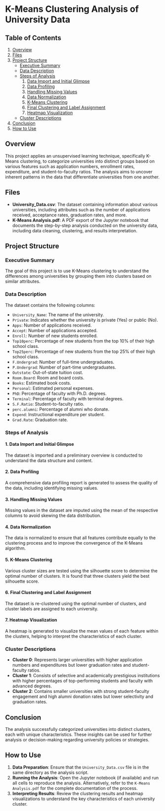 # K-Means Clustering Analysis of University Data

## Table of Contents
1. [Overview](#overview)
2. [Files](#files)
3. [Project Structure](#project-structure)
   - [Executive Summary](#executive-summary)
   - [Data Description](#data-description)
   - [Steps of Analysis](#steps-of-analysis)
     1. [Data Import and Initial Glimpse](#data-import-and-initial-glimpse)
     2. [Data Profiling](#data-profiling)
     3. [Handling Missing Values](#handling-missing-values)
     4. [Data Normalization](#data-normalization)
     5. [K-Means Clustering](#k-means-clustering)
     6. [Final Clustering and Label Assignment](#final-clustering-and-label-assignment)
     7. [Heatmap Visualization](#heatmap-visualization)
   - [Cluster Descriptions](#cluster-descriptions)
4. [Conclusion](#conclusion)
5. [How to Use](#how-to-use)

## Overview
This project applies an unsupervised learning technique, specifically K-Means clustering, to categorize universities into distinct groups based on various features such as application numbers, enrollment rates, expenditure, and student-to-faculty ratios. The analysis aims to uncover inherent patterns in the data that differentiate universities from one another.

## Files
- **University_Data.csv**: The dataset containing information about various universities, including attributes such as the number of applications received, acceptance rates, graduation rates, and more.
- **K-Means Analysis.pdf**: A PDF export of the Jupyter notebook that documents the step-by-step analysis conducted on the university data, including data cleaning, clustering, and results interpretation.

## Project Structure

### Executive Summary
The goal of this project is to use K-Means clustering to understand the differences among universities by grouping them into clusters based on similar attributes.

### Data Description
The dataset contains the following columns:
- `University_Name`: The name of the university.
- `Private`: Indicates whether the university is private (Yes) or public (No).
- `Apps`: Number of applications received.
- `Accept`: Number of applications accepted.
- `Enroll`: Number of new students enrolled.
- `Top10perc`: Percentage of new students from the top 10% of their high school class.
- `Top25perc`: Percentage of new students from the top 25% of their high school class.
- `F.Undergrad`: Number of full-time undergraduates.
- `P.Undergrad`: Number of part-time undergraduates.
- `Outstate`: Out-of-state tuition cost.
- `Room.Board`: Room and board costs.
- `Books`: Estimated book costs.
- `Personal`: Estimated personal expenses.
- `PhD`: Percentage of faculty with Ph.D. degrees.
- `Terminal`: Percentage of faculty with terminal degrees.
- `S.F.Ratio`: Student-to-faculty ratio.
- `perc.alumni`: Percentage of alumni who donate.
- `Expend`: Instructional expenditure per student.
- `Grad.Rate`: Graduation rate.

### Steps of Analysis
#### 1. Data Import and Initial Glimpse
The dataset is imported and a preliminary overview is conducted to understand the data structure and content.

#### 2. Data Profiling
A comprehensive data profiling report is generated to assess the quality of the data, including identifying missing values.

#### 3. Handling Missing Values
Missing values in the dataset are imputed using the mean of the respective columns to avoid skewing the data distribution.

#### 4. Data Normalization
The data is normalized to ensure that all features contribute equally to the clustering process and to improve the convergence of the K-Means algorithm.

#### 5. K-Means Clustering
Various cluster sizes are tested using the silhouette score to determine the optimal number of clusters. It is found that three clusters yield the best silhouette score.

#### 6. Final Clustering and Label Assignment
The dataset is re-clustered using the optimal number of clusters, and cluster labels are assigned to each university.

#### 7. Heatmap Visualization
A heatmap is generated to visualize the mean values of each feature within the clusters, helping to interpret the characteristics of each cluster.

### Cluster Descriptions
- **Cluster 0**: Represents larger universities with higher application numbers and expenditures but lower graduation rates and student-faculty ratios.
- **Cluster 1**: Consists of selective and academically prestigious institutions with higher percentages of top-performing students and faculty with advanced degrees.
- **Cluster 2**: Contains smaller universities with strong student-faculty engagement and high alumni donation rates but lower selectivity and graduation rates.

## Conclusion
The analysis successfully categorized universities into distinct clusters, each with unique characteristics. These insights can be used for further analysis or decision-making regarding university policies or strategies.

## How to Use
1. **Data Preparation**: Ensure that the `University_Data.csv` file is in the same directory as the analysis script.
2. **Running the Analysis**: Open the Jupyter notebook (if available) and run all cells to reproduce the analysis. Alternatively, refer to the `K-Means Analysis.pdf` for the complete documentation of the process.
3. **Interpreting Results**: Review the clustering results and heatmap visualizations to understand the key characteristics of each university cluster.
